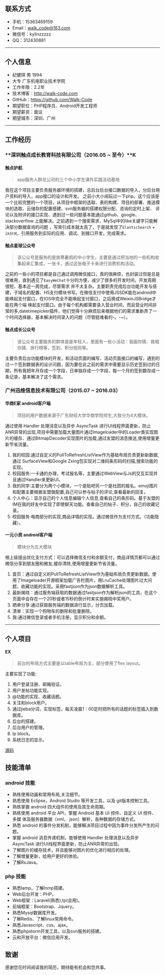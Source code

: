 ## **联系方式**

* 手机：15363469159  
* Email：walk_code@163.com
* 微信号：kylinzzzzz
* QQ：312430881

---  

## **个人信息** 

* 纪健琪 男 1994
* 大专 广东机电职业技术学院
* 工作年限：2.2年
* 技术博客：http://walk-code.com
* GitHub：https://github.com/Walk-Code
* 期望职位：PHP程序员、Android开发工程师
* 期望薪资：面议
* 期望城市：深圳、广州

---

## **工作经历**

### **深圳触点成长教育科技有限公司（2016.05 ~ 至今）**K

#### **触点护航**

> app服务人群总公司的三个中小学生课外实践活动基地

我在这个项目主要负责服务器环境的搭建，总后台后台接口数据的导入，分后台用户资料的导入，app接口的设计和开发。
之前小大小闹玩过一下php。这个应该是一个比较完整的一个项目，从项目中框架的选取、表的构建、项目的部署、推送模块的选取、云储存的配置搭建、svn服务器的搭建权限分配、咨询的定时上架、
评论以及附评的接口实现、遇到过一些问题基本能通过github、google、stackoverflow 上能解决。之前遇到一个搜索需求，MySql中的like关键字只能解决部分数据查询的问题
，写索引成本就太高了，于是就发现了`ElasticSearch` + `ik分词`，引用服务到实际的应用、调试、到接口开发，完成需求。

#### **触点星球公众号**

> 该公众号是服务的是放寒暑假的中小学生，主要是通过把当地的一些机构收集起来汇集成，一张卡，通过这张电子卡来进行消费机构活动。

之前的一些小的项目都是自己通过调用微信接口，真的很麻烦，也封装过但是总是很难用，直到遇见了`EasyWeChat`十分的方便，减少了很多的开发时间，开发周期很短，基本近一周完成，尽管需求
并不太复杂。主要职责完成后台功能开发与搭建，子域名的配置、H5支付模块书写。在微信支付中使用JSSDK能在android中能唤起支付窗口，在IOS中完全不能唤起支付窗口，之后换成WeixinJSBridge才能在两个端
唤起支付窗口。由于每个机构都需要录入营业时间，而且营业时间非常的多,datetimepicker插件，他们觉得十分麻烦后来根据他们的需求重新弄了一个时间选择器，基本解决时间录入的问题（尽管挺难看的-。-~）。

#### **触点成长公众号**
> 该公众号主要服务的群体是是年轻人，里面有一些小活动：我画你猜、我唱你猜、排行榜等，签到、积分规则等。

主要负责后台功能模块的开发，和活动页面的编写，活动页面接口的编写，遇到的过一个签到数据表的设计问题，因为要在此之前的需求中需要显示历史签到过的日期，所有我把年月存成一个字段，日单独存成一个字段，每一个月的签到数存成一条记录，基本解决了这个需求。


### **广州迅维信息技术有限公司（2015.07 ~ 2016.03）**

#### **华商E家 android客户端**

> 项目的用户数据来源于广东财经大学华商学院师生,大致分为4大模块。

通过使用 Handler 处理消息以及异步 AsyncTask 进行UI线程界面更新，防止ANR异常的出现,项目中需要加载大量图片通过Imageloader中的Loader类实现图片的缓存、通过BitmapDecoder实现图片的加载,通过友盟的消息推送,使用增量更新节省流量。


1. 我的校园:通过自定义的PullToRefreshListView作为基础布局负责更新新数据,通过   SurfaceView和Google Zxing包实现对二维码条形码的扫描,搜索功能的实现。
2. 校园服务:一卡通的办理，考试报名等，主要通过WebView与Js的交互实现并且通过Handler来更新UI。
3. 我的同学:主要分为两个小模块，一个是贴吧另一个是社团的报名。emoji图片和配置主要根据友盟做配置,自己可以参与帖子的评论,查看最新的回复。
4. 个人中心：显示自己的个人信息编辑个人信息,查看自己的条形码。基于友盟的IM在我的好友中实现了即使聊天功能。查看自己的帖子、积分，自己的收藏记录。
5. 校园服务:电商部分的实现,商品详情的实现。通过微信作为支付方式。（功能隐藏）。

#### **一元小资 android客户端**

> 模块分为五大模块

根上级提出优化支付方式：可以选择微信支付和余额支付，商品详情页都可以通过微信分享到朋友圈和微友,缓存清除,使用增量更新节省流量。

1. 首页：通过自定义的PullToRefreshListView作为基础布局负责更新数据。使用了Imageloader开源框架加载广告栏图片，用LruCache处理图片过大问题，收藏功能的实现。采用fastjson作为json数据解析工具。
2. 最新揭晓：通过服务端获取的数据通过fastjson作为解析json的工具，在这个页面中会存在一个20秒或者15秒的倒计时来实施揭晓中奖用户。
3. 晒单分享:通过获取服务端的数据进行显示，分页加载。
4. 清单：实现一个购物车的删除和批量删除。
5. 我:通过微信登录或者手机注册，显示积分和余额。

---

## **个人项目**

#### **EX**

> 前台的布局方式主要是以table布局为主，部分使用了flex layout。

主要实现了功能:
1. 用户登录注册、邮箱验证。
2. 用户发帖功能实现。
3. @功能的实现、收藏话题。
4. 关注和block用户。
5. 通过jieba分词，实现标签，每天凌晨1：00定时把所有的话题的标签插入到数据库。
6. 后台的搭建。
7. 后台用户的管理。
8. Ip block。
9. 系统日志的显示。  

[源码](https://github.com/Walk-Code/EX)  

## **技能清单**

### **android 技能**

* 熟练使用动画和常用布局,关注细节。
* 熟悉使用 Eclipse，Android Studio 等开发工具，以及 git版本控制工具。  
* 熟练掌握 android 四大组件的使用及其生命周期。
* 熟练使用 android 平台 API，掌握 Android 基本 UI 控件、自定义 UI 控件、多媒   体及服务器数据（xml， json）解析，各种数据的存储方式。
* 熟悉 android 的事件分发机制，能够解决项目过程中因为事件分发所产生的问题。
* 掌握 android 消息传递机制，能够使用 Handler 处理消息以及异步 AsyncTask 进行UI线程界面更新，防止ANR异常的出现。
* 了解图片的缓存技术，并且能够对图片的优化进行相应的处理。
* 了解增量更新，给用户更好的体验。
* 了解RxJava。

### **php 技能**

* 熟悉lamp，了解lnmp搭建。
* Web后台开发：PHP。
* Web框架：Laravel(熟悉),tp(会用)。
* 前端框架：Bootstrap、Jquery。
* 熟悉Mysql数据库开发。
* 了解Redis、了解linux常用命令。
* 熟悉Javascript、css、ajax。
* 熟悉phpstorm开发工具，以及svn服务的搭建。
* 云和开放平台：微信应用开发。

## **致谢**

感谢您花时间阅读我的简历，期待能有机会和您共事。


